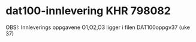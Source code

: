 # dat100-innlevering KHR 798082
OBS!: Innleverings oppgavene O1,O2,O3 ligger i filen DAT100oppgv37 (uke 37)
